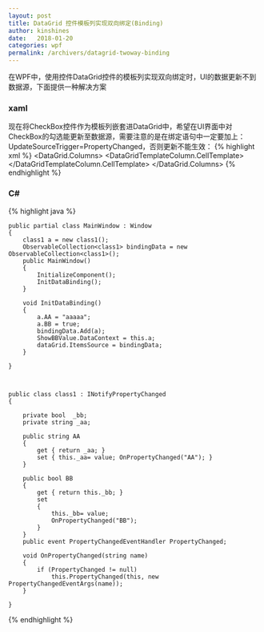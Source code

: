```yaml
---
layout: post
title: DataGrid 控件模板列实现双向绑定(Binding)
author: kinshines
date:   2018-01-20
categories: wpf
permalink: /archivers/datagrid-twoway-binding
---
```


<p class="lead">在WPF中，使用控件DataGrid控件的模板列实现双向绑定时，UI的数据更新不到数据源，下面提供一种解决方案</p>

### xaml
现在将CheckBox控件作为模板列嵌套进DataGrid中，希望在UI界面中对CheckBox的勾选能更新至数据源，需要注意的是在绑定语句中一定要加上：UpdateSourceTrigger=PropertyChanged，否则更新不能生效：
{% highlight xml %}
    <StackPanel>
        <TextBlock x:Name="ShowBBValue" Text="{Binding BB}" />
        <DataGrid x:Name="dataGrid" Grid.Row="0" ItemsSource="{Binding bindingData}" AutoGenerateColumns="False">
            <DataGrid.Columns>
                <DataGridTextColumn Header="AA" Binding="{Binding AA,Mode=TwoWay,UpdateSourceTrigger=PropertyChanged}" />
                <DataGridTemplateColumn Header="BB">
                    <DataGridTemplateColumn.CellTemplate>
                        <DataTemplate>
                            <CheckBox IsChecked="{Binding BB, Mode=TwoWay,UpdateSourceTrigger=PropertyChanged}" />
                        </DataTemplate>
                    </DataGridTemplateColumn.CellTemplate>
                </DataGridTemplateColumn>
            </DataGrid.Columns>
        </DataGrid>
    </StackPanel>
{% endhighlight %}

### C#
{% highlight java %}
            
    public partial class MainWindow : Window
    {
        class1 a = new class1();
        ObservableCollection<class1> bindingData = new ObservableCollection<class1>();
        public MainWindow()
        {
            InitializeComponent();
            InitDataBinding();
        }

        void InitDataBinding()
        {
            a.AA = "aaaaa";
            a.BB = true;
            bindingData.Add(a);
            ShowBBValue.DataContext = this.a;
            dataGrid.ItemsSource = bindingData;
        }

    }

    
 
    public class class1 : INotifyPropertyChanged  
    {  
   
        private bool  _bb;
        private string _aa;

        public string AA
        {
            get { return _aa; }
            set { this._aa= value; OnPropertyChanged("AA"); }
        }
        
        public bool BB
        { 
            get { return this._bb; } 
            set 
            { 
                this._bb= value; 
                OnPropertyChanged("BB"); 
            } 
        }  
        public event PropertyChangedEventHandler PropertyChanged;  
   
        void OnPropertyChanged(string name)  
        {  
            if (PropertyChanged != null)  
                this.PropertyChanged(this, new PropertyChangedEventArgs(name));  
        }  
   
    }  

{% endhighlight %}
